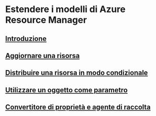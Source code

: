 # Estendere i modelli di Azure Resource Manager
## [Introduzione](./index.md)
## [Aggiornare una risorsa](./update-resource.md)
## [Distribuire una risorsa in modo condizionale](./conditional-deploy.md)
## [Utilizzare un oggetto come parametro](./objects-as-parameters.md)
## [Convertitore di proprietà e agente di raccolta](./collector.md)
